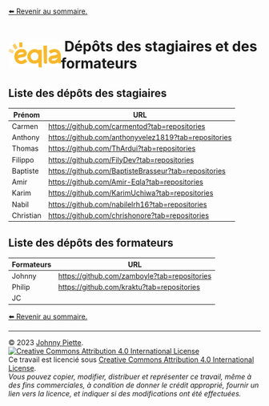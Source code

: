 [:arrow_left: Revenir au sommaire.](./README.md#sommaire)

<h1 id="Depots" style="display: flex; align-items: center; justify-content: center;">
    <img src="/media/eqla.png" style="height:50px" alt="Logo d'Eqla">
    &nbsp;Dépôts des stagiaires et des formateurs
</h1>

## Liste des dépôts des stagiaires
| Prénom      | URL                                  |
|----------|--------------------------------------|
| Carmen   | https://github.com/carmentod?tab=repositories         |
| Anthony  | https://github.com/anthonyvelez1819?tab=repositories       |
| Thomas   | https://github.com/ThArdui?tab=repositories           |
| Filippo  | https://github.com/FilyDev?tab=repositories           |
| Baptiste | https://github.com/BaptisteBrasseur?tab=repositories   |
| Amir     | https://github.com/Amir-Eqla?tab=repositories         |
| Karim    | https://github.com/KarimUchiwa?tab=repositories                  |
| Nabil    | https://github.com/nabilelrh16?tab=repositories       |
| Christian| https://github.com/chrishonore?tab=repositories       |


## Liste des dépôts des formateurs
| Formateurs     | URL                                  |
|----------|--------------------------------------|
| Johnny   | https://github.com/zamboyle?tab=repositories         |
| Philip   | https://github.com/kraktu?tab=repositories           |
| JC       |          |


[:arrow_left: Revenir au sommaire.](./README.md#sommaire)

---
&copy; 2023 [Johnny Piette](https://github.com/ZamBoyle).  
[![Creative Commons Attribution 4.0 International License](https://i.creativecommons.org/l/by/4.0/88x31.png)](https://creativecommons.org/licenses/by/4.0/)  
Ce travail est licencié sous [Creative Commons Attribution 4.0 International License](https://creativecommons.org/licenses/by/4.0/).   
_Vous pouvez copier, modifier, distribuer et représenter ce travail, même à des fins commerciales, à condition de donner le crédit approprié, fournir un lien vers la licence, et indiquer si des modifications ont été effectuées._